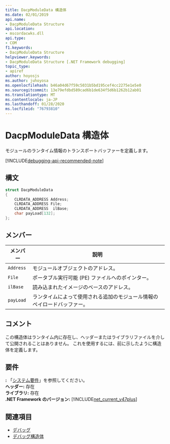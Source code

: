 ```yaml
---
title: DacpModuleData 構造体
ms.date: 02/01/2019
api.name:
- DacpModuleData Structure
api.location:
- mscordacwks.dll
api.type:
- COM
f1.keywords:
- DacpModuleData Structure
helpviewer.keywords:
- DacpModuleData Structure [.NET Framework debugging]
topic_type:
- apiref
author: hoyosjs
ms.author: juhoyosa
ms.openlocfilehash: b46a04d67f59c5031b5bd195cef4cc2275e1e5e0
ms.sourcegitcommit: 13e79efdbd589cad6b1de634f5d6b1262b12ab01
ms.translationtype: MT
ms.contentlocale: ja-JP
ms.lasthandoff: 01/28/2020
ms.locfileid: "76793810"
---
```

# <a name="dacpmoduledata-structure"></a>DacpModuleData 構造体

モジュールのランタイム情報のトランスポートバッファーを定義します。

[!INCLUDE[debugging-api-recommended-note](../../../../includes/debugging-api-recommended-note.md)]

## <a name="syntax"></a>構文

```cpp
struct DacpModuleData
{
    CLRDATA_ADDRESS Address;
    CLRDATA_ADDRESS File; 
    CLRDATA_ADDRESS  ilBase;
    char payLoad[132];
};
```

## <a name="members"></a>メンバー

| メンバー    | 説明                                                             |
| --------- | ----------------------------------------------------------------------- |
| `Address` | モジュールオブジェクトのアドレス。                                           |
| `File`    | ポータブル実行可能 (PE) ファイルへのポインター。                       |
| `ilBase`  | 読み込まれたイメージのベースのアドレス。                                 |
| `payLoad` | ランタイムによって使用される追加のモジュール情報のペイロードバッファー。 |

## <a name="remarks"></a>コメント

この構造体はランタイム内に存在し、ヘッダーまたはライブラリファイルを介して公開されることはありません。 これを使用するには、前に示したように構造体を定義します。

## <a name="requirements"></a>要件
**:** 「[システム要件](../../../../docs/framework/get-started/system-requirements.md)」を参照してください。  
**ヘッダー:** 存在  
**ライブラリ:** 存在  
**.NET Framework のバージョン:** [!INCLUDE[net_current_v47plus](../../../../includes/net-current-v47plus.md)]  

## <a name="see-also"></a>関連項目

- [デバッグ](index.md)
- [デバッグ構造体](debugging-structures.md)
